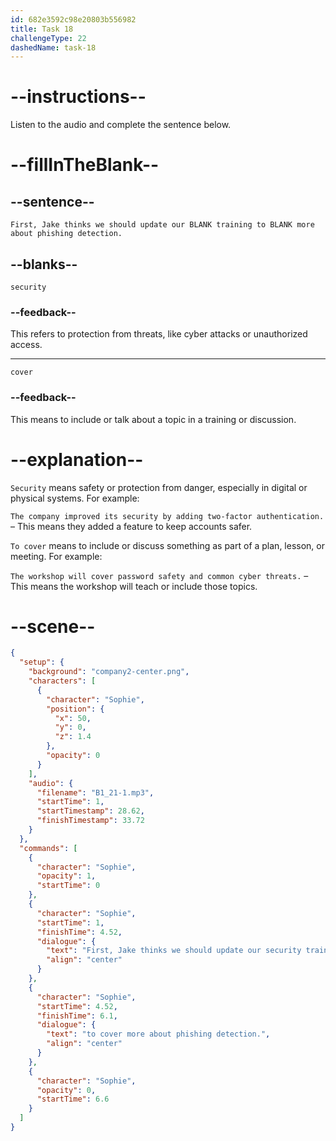 ```yaml
---
id: 682e3592c98e20803b556982
title: Task 18
challengeType: 22
dashedName: task-18
---
```


<!-- (Audio) Sophie: First, Jake thinks we should update our security training to cover more about phishing detection. -->

# --instructions--

Listen to the audio and complete the sentence below.

# --fillInTheBlank--

## --sentence--

`First, Jake thinks we should update our BLANK training to BLANK more about phishing detection.`

## --blanks--

`security`

### --feedback--

This refers to protection from threats, like cyber attacks or unauthorized access.

---

`cover`

### --feedback--

This means to include or talk about a topic in a training or discussion.

# --explanation--

`Security` means safety or protection from danger, especially in digital or physical systems. For example:

`The company improved its security by adding two-factor authentication.` – This means they added a feature to keep accounts safer.

`To cover` means to include or discuss something as part of a plan, lesson, or meeting. For example:

`The workshop will cover password safety and common cyber threats.` – This means the workshop will teach or include those topics.

# --scene--

```json
{
  "setup": {
    "background": "company2-center.png",
    "characters": [
      {
        "character": "Sophie",
        "position": {
          "x": 50,
          "y": 0,
          "z": 1.4
        },
        "opacity": 0
      }
    ],
    "audio": {
      "filename": "B1_21-1.mp3",
      "startTime": 1,
      "startTimestamp": 28.62,
      "finishTimestamp": 33.72
    }
  },
  "commands": [
    {
      "character": "Sophie",
      "opacity": 1,
      "startTime": 0
    },
    {
      "character": "Sophie",
      "startTime": 1,
      "finishTime": 4.52,
      "dialogue": {
        "text": "First, Jake thinks we should update our security training",
        "align": "center"
      }
    },
    {
      "character": "Sophie",
      "startTime": 4.52,
      "finishTime": 6.1,
      "dialogue": {
        "text": "to cover more about phishing detection.",
        "align": "center"
      }
    },
    {
      "character": "Sophie",
      "opacity": 0,
      "startTime": 6.6
    }
  ]
}
```
